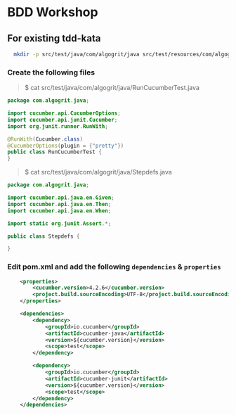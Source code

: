 # BDD Workshop

## For existing tdd-kata

```bash
  mkdir -p src/test/java/com/algogrit/java src/test/resources/com/algogrit/java
```

### Create the following files

> $ cat src/test/java/com/algogrit/java/RunCucumberTest.java

```java
package com.algogrit.java;

import cucumber.api.CucumberOptions;
import cucumber.api.junit.Cucumber;
import org.junit.runner.RunWith;

@RunWith(Cucumber.class)
@CucumberOptions(plugin = {"pretty"})
public class RunCucumberTest {
}
```

> $ cat src/test/java/com/algogrit/java/Stepdefs.java

```java
package com.algogrit.java;

import cucumber.api.java.en.Given;
import cucumber.api.java.en.Then;
import cucumber.api.java.en.When;

import static org.junit.Assert.*;

public class Stepdefs {

}
```

### Edit pom.xml and add the following `dependencies` & `properties`

```xml
    <properties>
        <cucumber.version>4.2.6</cucumber.version>
        <project.build.sourceEncoding>UTF-8</project.build.sourceEncoding>
    </properties>

    <dependencies>
        <dependency>
            <groupId>io.cucumber</groupId>
            <artifactId>cucumber-java</artifactId>
            <version>${cucumber.version}</version>
            <scope>test</scope>
        </dependency>

        <dependency>
            <groupId>io.cucumber</groupId>
            <artifactId>cucumber-junit</artifactId>
            <version>${cucumber.version}</version>
            <scope>test</scope>
        </dependency>
    </dependencies>
```
